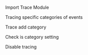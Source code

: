 Import Trace Module

<snippet id='import-trace-methods'/>

Tracing specific categories of events

<snippet id='setting-specific-tracing-categories'/>

Trace add category

<snippet id='trace-add-categories'/>

Check is category setting

<snippet id='check-iscategoryset'/>

Disable tracing

<snippet id='disable-tracing'/>
